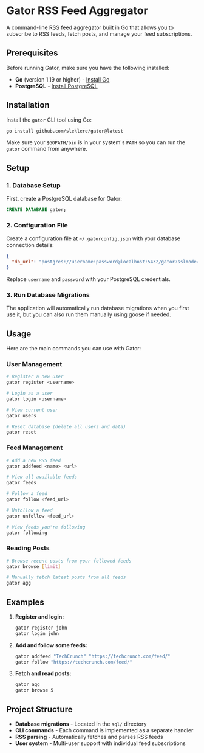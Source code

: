 # Gator RSS Feed Aggregator

A command-line RSS feed aggregator built in Go that allows you to subscribe to RSS feeds, fetch posts, and manage your feed subscriptions.

## Prerequisites

Before running Gator, make sure you have the following installed:

- **Go** (version 1.19 or higher) - [Install Go](https://golang.org/doc/install)
- **PostgreSQL** - [Install PostgreSQL](https://www.postgresql.org/download/)

## Installation

Install the `gator` CLI tool using Go:

```bash
go install github.com/sleklere/gator@latest
```

Make sure your `$GOPATH/bin` is in your system's `PATH` so you can run the `gator` command from anywhere.

## Setup

### 1. Database Setup

First, create a PostgreSQL database for Gator:

```sql
CREATE DATABASE gator;
```

### 2. Configuration File

Create a configuration file at `~/.gatorconfig.json` with your database connection details:

```json
{
  "db_url": "postgres://username:password@localhost:5432/gator?sslmode=disable"
}
```

Replace `username` and `password` with your PostgreSQL credentials.

### 3. Run Database Migrations

The application will automatically run database migrations when you first use it, but you can also run them manually using goose if needed.

## Usage

Here are the main commands you can use with Gator:

### User Management

```bash
# Register a new user
gator register <username>

# Login as a user
gator login <username>

# View current user
gator users

# Reset database (delete all users and data)
gator reset
```

### Feed Management

```bash
# Add a new RSS feed
gator addfeed <name> <url>

# View all available feeds
gator feeds

# Follow a feed
gator follow <feed_url>

# Unfollow a feed
gator unfollow <feed_url>

# View feeds you're following
gator following
```

### Reading Posts

```bash
# Browse recent posts from your followed feeds
gator browse [limit]

# Manually fetch latest posts from all feeds
gator agg
```

## Examples

1. **Register and login:**
   ```bash
   gator register john
   gator login john
   ```

2. **Add and follow some feeds:**
   ```bash
   gator addfeed "TechCrunch" "https://techcrunch.com/feed/"
   gator follow "https://techcrunch.com/feed/"
   ```

3. **Fetch and read posts:**
   ```bash
   gator agg
   gator browse 5
   ```

## Project Structure

- **Database migrations** - Located in the `sql/` directory
- **CLI commands** - Each command is implemented as a separate handler
- **RSS parsing** - Automatically fetches and parses RSS feeds
- **User system** - Multi-user support with individual feed subscriptions

